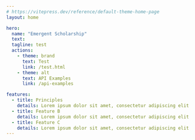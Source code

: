 ```yaml
---
# https://vitepress.dev/reference/default-theme-home-page
layout: home

hero:
  name: "Emergent Scholarship"
  text: 
  tagline: test
  actions:
    - theme: brand
      text: Test
      link: /test.html
    - theme: alt
      text: API Examples
      link: /api-examples

features:
  - title: Principles
    details: Lorem ipsum dolor sit amet, consectetur adipiscing elit
  - title: Feature B
    details: Lorem ipsum dolor sit amet, consectetur adipiscing elit
  - title: Feature C
    details: Lorem ipsum dolor sit amet, consectetur adipiscing elit
---
```


